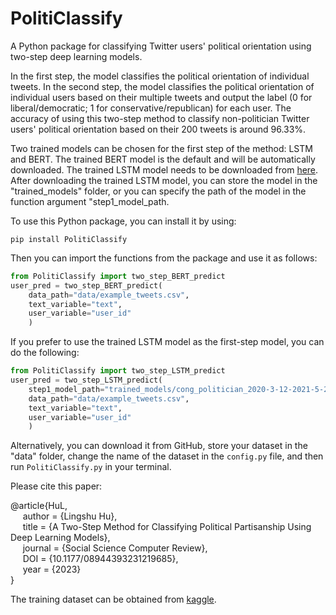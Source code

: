 # PolitiClassify
A Python package for classifying Twitter users' political orientation using two-step deep learning models.

In the first step, the model classifies the political orientation of individual tweets. In the second step, the model classifies the political orientation of individual users based on their multiple tweets and output the label (0 for liberal/democratic; 1 for conservative/republican) for each user. The accuracy of using this two-step method to classify non-politician Twitter users' political orientation based on their 200 tweets is around 96.33%.

Two trained models can be chosen for the first step of the method: LSTM and BERT. The trained BERT model is the default and will be automatically downloaded. The trained LSTM model needs to be downloaded from [here](https://drive.google.com/file/d/1uqw9rjmDyDtJ-Z827O85SiE3lY00l1ed/view?usp=drive_link). After downloading the trained LSTM model, you can store the model in the "trained_models" folder, or you can specify the path of the model in the function argument "step1_model_path.

To use this Python package, you can install it by using:
```
pip install PolitiClassify
```
Then you can import the functions from the package and use it as follows:
```Python
from PolitiClassify import two_step_BERT_predict
user_pred = two_step_BERT_predict(
    data_path="data/example_tweets.csv",
    text_variable="text",
    user_variable="user_id"
    )
```
If you prefer to use the trained LSTM model as the first-step model, you can do the following:

```Python
from PolitiClassify import two_step_LSTM_predict
user_pred = two_step_LSTM_predict(
    step1_model_path="trained_models/cong_politician_2020-3-12-2021-5-28_balanced_pre-w2v.h5",
    data_path="data/example_tweets.csv",
    text_variable="text",
    user_variable="user_id"
    )
```

Alternatively, you can download it from GitHub, store your dataset in the "data" folder, change the name of the dataset in the `config.py` file, and then run `PolitiClassify.py` in your terminal.

Please cite this paper:

@article{HuL,\
&nbsp;&nbsp;&nbsp;&nbsp;    author = {Lingshu Hu},\
&nbsp;&nbsp;&nbsp;&nbsp;    title = {A Two-Step Method for Classifying Political Partisanship Using Deep Learning Models},\
&nbsp;&nbsp;&nbsp;&nbsp;    journal = {Social Science Computer Review},\
&nbsp;&nbsp;&nbsp;&nbsp;    DOI = {10.1177/08944393231219685},\
&nbsp;&nbsp;&nbsp;&nbsp;    year = {2023}\
}

The training dataset can be obtained from [kaggle](https://www.kaggle.com/datasets/lingshuhu/political-partisanship-tweets).
